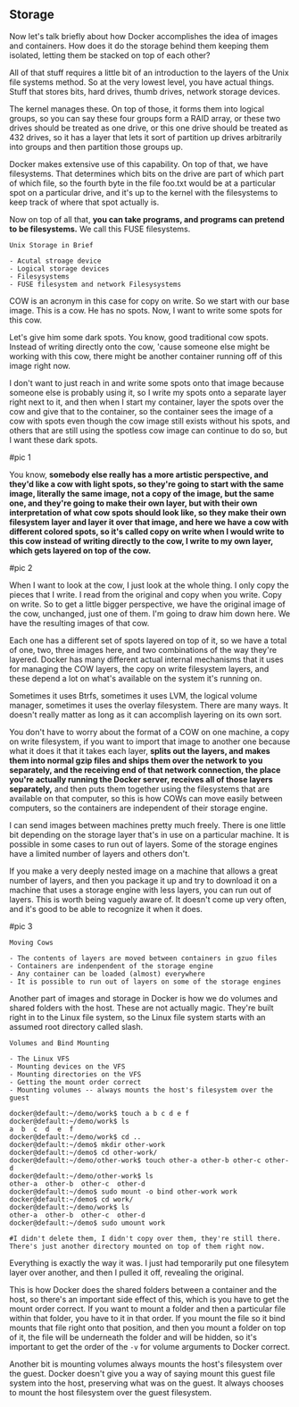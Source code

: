 ## Storage

Now let's talk briefly about how Docker accomplishes the idea of images and containers. How does it do the storage behind them keeping them isolated, letting them be stacked on top of each other?

All of that stuff requires a little bit of an introduction to the layers of the Unix file systems method. So at the very lowest level, you have actual things. Stuff that stores bits, hard drives, thumb drives, network storage devices.

The kernel manages these. On top of those, it forms them into logical groups, so you can say these four groups form a RAID array, or these two drives should be treated as one drive, or this one drive should be treated as 432 drives, so it has a layer that lets it sort of partition up drives arbitrarily into groups and then partition those groups up.

Docker makes extensive use of this capability. On top of that, we have filesystems. That determines which bits on the drive are part of which part of which file, so the fourth byte in the file foo.txt would be at a particular spot on a particular drive, and it's up to the kernel with the filesystems to keep track of where that spot actually is.

Now on top of all that, **you can take programs, and programs can pretend to be filesystems.** We call this FUSE filesystems.

```
Unix Storage in Brief

- Acutal stroage device
- Logical storage devices
- Filesysystems
- FUSE filesystem and network Filesysystems
```


COW is an acronym in this case for copy on write. So we start with our base image. This is a cow. He has no spots. Now, I want to write some spots for this cow. 

Let's give him some dark spots. You know, good traditional cow spots. Instead of writing directly onto the cow, 'cause someone else might be working with this cow, there might be another container running off of this image right now. 

I don't want to just reach in and write some spots onto that image because someone else is probably using it, so I write my spots onto a separate layer right next to it, and then when I start my container, layer the spots over the cow and give that to the container, so the container sees the image of a cow with spots even though the cow image still exists without his spots, and others that are still using the spotless cow image can continue to do so, but I want these dark spots.

#pic 1

You know, **somebody else really has a more artistic perspective, and they'd like a cow with light spots, so they're going to start with the same image, literally the same image, not a copy of the image, but the same one, and they're going to make their own layer, but with their own interpretation of what cow spots should look like, so they make their own filesystem layer and layer it over that image, and here we have a cow with different colored spots, so it's called copy on write when I would write to this cow instead of writing directly to the cow, I write to my own layer, which gets layered on top of the cow.**

#pic 2

When I want to look at the cow, I just look at the whole thing. I only copy the pieces that I write. I read from the original and copy when you write. Copy on write. So to get a little bigger perspective, we have the original image of the cow, unchanged, just one of them. I'm going to draw him down here. We have the resulting images of that cow.

Each one has a different set of spots layered on top of it, so we have a total of one, two, three images here, and two combinations of the way they're layered. Docker has many different actual internal mechanisms that it uses for managing the COW layers, the copy on write filesystem layers, and these depend a lot on what's available on the system it's running on.

Sometimes it uses Btrfs, sometimes it uses LVM, the logical volume manager, sometimes it uses the overlay filesystem. There are many ways. It doesn't really matter as long as it can accomplish layering on its own sort.

You don't have to worry about the format of a COW on one machine, a copy on write filesystem, if you want to import that image to another one because what it does it that it takes each layer, **splits out the layers, and makes them into normal gzip files and ships them over the network to you separately, and the receiving end of that network connection, the place you're actually running the Docker server, receives all of those layers separately,** and then puts them together using the filesystems that are available on that computer, so this is how COWs can move easily between computers, so the containers are independent of their storage engine.

I can send images between machines pretty much freely. There is one little bit depending on the storage layer that's in use on a particular machine. It is possible in some cases to run out of layers. Some of the storage engines have a limited number of layers and others don't.

If you make a very deeply nested image on a machine that allows a great number of layers, and then you package it up and try to download it on a machine that uses a storage engine with less layers, you can run out of layers. This is worth being vaguely aware of. It doesn't come up very often, and it's good to be able to recognize it when it does.

#pic 3


```
Moving Cows

- The contents of layers are moved between containers in gzuo files
- Containers are indenpendent of the storage engine
- Any container can be loaded (almost) everywhere
- It is possible to run out of layers on some of the storage engines
```


Another part of images and storage in Docker is how we do volumes and shared folders with the host. These are not actually magic. They're built right in to the Linux file system, so the Linux file system starts with an assumed root directory called slash. 

```
Volumes and Bind Mounting

- The Linux VFS
- Mounting devices on the VFS
- Mounting directories on the VFS
- Getting the mount order correct
- Mounting volumes -- always mounts the host's filesystem over the guest

docker@default:~/demo/work$ touch a b c d e f
docker@default:~/demo/work$ ls
a  b  c  d  e  f
docker@default:~/demo/work$ cd ..
docker@default:~/demo$ mkdir other-work
docker@default:~/demo$ cd other-work/
docker@default:~/demo/other-work$ touch other-a other-b other-c other-d
docker@default:~/demo/other-work$ ls
other-a  other-b  other-c  other-d
docker@default:~/demo$ sudo mount -o bind other-work work
docker@default:~/demo$ cd work/
docker@default:~/demo/work$ ls
other-a  other-b  other-c  other-d
docker@default:~/demo$ sudo umount work

#I didn't delete them, I didn't copy over them, they're still there. There's just another directory mounted on top of them right now.
```

Everything is exactly the way it was. I just had temporarily put one filesytem layer over another, and then I pulled it off, revealing the original.

This is how Docker does the shared folders between a container and the host, so there's an important side effect of this, which is you have to get the mount order correct. If you want to mount a folder and then a particular file within that folder, you have to it in that order. If you mount the file so it bind mounts that file right onto that position, and then you mount a folder on top of it, the file will be underneath the folder and will be hidden, so it's important to get the order of the `-v` for volume arguments to Docker correct.

Another bit is mounting volumes always mounts the host's filesystem over the guest. Docker doesn't give you a way of saying mount this guest file system into the host, preserving what was on the guest. It always chooses to mount the host filesystem over the guest filesystem.

